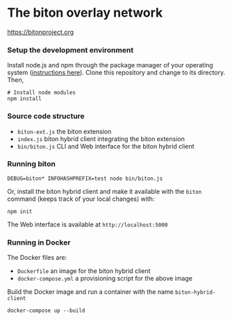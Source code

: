 # The biton overlay network
https://bitonproject.org

### Setup the development environment

Install node.js and npm through the package manager of your operating system ([instructions here](https://nodejs.org/en/download/package-manager/)).
Clone this repository and change to its directory. Then,

```shell
# Install node modules
npm install
```

### Source code structure

  * ```biton-ext.js``` the biton extension
  * ```index.js``` biton hybrid client integrating the biton extension
  * ```bin/biton.js``` CLI and Web interface for the biton hybrid client


### Running biton

```shell
DEBUG=biton* INFOHASHPREFIX=test node bin/biton.js
```

Or, install the biton hybrid client and make it available with the ```biton```
command (keeps track of your local changes) with: 
```shell
npm init
```

The Web interface is available at ```http://localhost:5000```

### Running in Docker

The Docker files are:

  * ```Dockerfile``` an image for the biton hybrid client
  * ```docker-compose.yml``` a provisioning script for the above image

Build the Docker image and run a container with the name ```biton-hybrid-client```
```shell
docker-compose up --build
```
